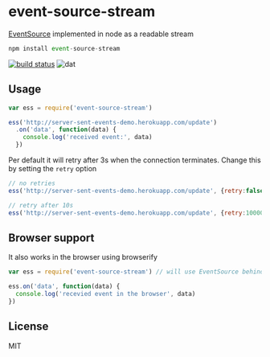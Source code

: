 # event-source-stream

[EventSource](https://developer.mozilla.org/en-US/docs/Server-sent_events/Using_server-sent_events) implemented in node as a readable stream

``` js
npm install event-source-stream
```

[![build status](http://img.shields.io/travis/mafintosh/event-source-stream.svg?style=flat)](http://travis-ci.org/mafintosh/event-source-stream)
![dat](http://img.shields.io/badge/Development%20sponsored%20by-dat-green.svg?style=flat)

## Usage

``` js
var ess = require('event-source-stream')

ess('http://server-sent-events-demo.herokuapp.com/update')
  .on('data', function(data) {
    console.log('received event:', data)
  })
```

Per default it will retry after 3s when the connection terminates. Change this by setting the `retry` option

``` js
// no retries
ess('http://server-sent-events-demo.herokuapp.com/update', {retry:false}).pipe(...)

// retry after 10s
ess('http://server-sent-events-demo.herokuapp.com/update', {retry:10000}).pipe(...)
```

## Browser support

It also works in the browser using browserify

``` js
var ess = require('event-source-stream') // will use EventSource behind the scene

ess.on('data', function(data) {
  console.log('recevied event in the browser', data)
})
```

## License

MIT